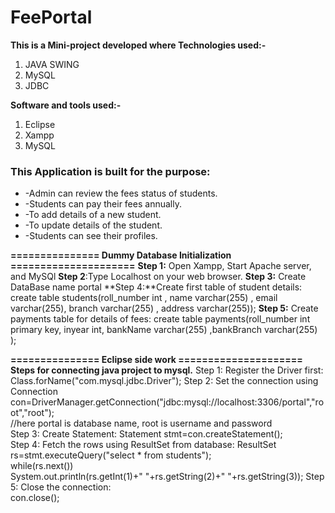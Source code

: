 # FeePortal
**This is a Mini-project developed where Technologies used:-**

1. JAVA SWING
2. MySQL
3. JDBC

**Software and tools used:-**

1. Eclipse
2. Xampp
3. MySQL

### **This Application is built for the purpose:**

- -Admin can review the fees status of students.
- -Students can pay their fees annually.
- -To add details of a new student.
- -To update details of the student.
- -Students can see their profiles.

**=============== Dummy Database Initialization =====================**
**Step 1:** Open Xampp, Start Apache server, and MySQl
**Step 2**:Type Localhost on your web browser.
**Step 3:** Create DataBase name portal
**Step 4:**Create first table of student details:
create table students(roll_number int , name varchar(255) , email varchar(255), branch varchar(255) , address varchar(255));
**Step 5:** Create  payments table for details of fees:
create table payments(roll_number int primary key, inyear int, bankName varchar(255) ,bankBranch varchar(255) );

**=============== Eclipse side work =====================**
 **Steps for connecting java project to mysql.**
Step 1:
Register the Driver first:
Class.forName("com.mysql.jdbc.Driver");
Step 2:
Set the connection using 
Connection con=DriverManager.getConnection("jdbc:mysql://localhost:3306/portal","root","root");  
//here portal is database name, root is username and password  
Step 3:
Create Statement:
Statement stmt=con.createStatement();  
Step 4:
Fetch the rows using ResultSet from database:
ResultSet rs=stmt.executeQuery("select * from students");  
while(rs.next())  
System.out.println(rs.getInt(1)+"  "+rs.getString(2)+"  "+rs.getString(3));
Step 5:
Close the connection:  
con.close();  

  

